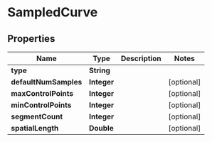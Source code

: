 

# SampledCurve


## Properties

| Name | Type | Description | Notes |
|------------ | ------------- | ------------- | -------------|
|**type** | **String** |  |  |
|**defaultNumSamples** | **Integer** |  |  [optional] |
|**maxControlPoints** | **Integer** |  |  [optional] |
|**minControlPoints** | **Integer** |  |  [optional] |
|**segmentCount** | **Integer** |  |  [optional] |
|**spatialLength** | **Double** |  |  [optional] |



